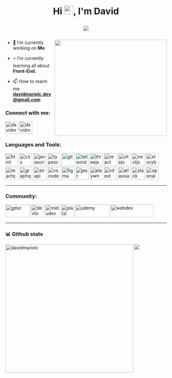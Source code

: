 <h1 align="center">
Hi <img src="https://media.giphy.com/media/hvRJCLFzcasrR4ia7z/giphy.gif" width="28">, I'm David
<p>
  <img
       align="center"
     src="https://readme-typing-svg.herokuapp.com?font=Jetbrain+Mono&color=76F78C&lines=A+passionate+frontend+Student;Always+learning+new+things"
     >
</p>
</h1>




<img align="right" src="https://media.giphy.com/media/lJNoBCvQYp7nq/giphy.gif" width="350" height="300" style="object-fit: cover;"/>

- 🔭 I’m currently working on **Me**

-  ⚡ I’m currently learning all about **Front-End.**

- 📫 How to reach me **davidmariolc.dev@gmail.com**



<h3 align="left">Connect with me:</h3>
<a href="https://www.linkedin.com/in/davidmariolc/" target="_blank">
  <img align="center" src="https://svgl.app/library/linkedin.svg" alt="davidmariolc" height="40" width="40" />
</a>
<a href="https://twitter.com/davidmariolc" target="_blank">
  <img align="center" src="https://svgl.app/library/twitter.svg" alt="davidmariolc" height="40" width="40" />
</a>


<h3 align="left">Languages and Tools:</h3>
<p align="left">
 
<img src="https://svgl.app/library/html5.svg" alt="html" width="40" height="40"/> 
<img src="https://svgl.app/library/css.svg" alt="css" width="40" height="40"/> 
<img src="https://svgl.app/library/javascript.svg" alt="javascript" width="40" height="40"/>
<img src="https://svgl.app/library/typescript.svg" alt="typescript" width="40" height="40"/>
<img src="https://svgl.app/library/git.svg" alt="git" width="40" height="40"/>    
<img src="https://svgl.app/library/tailwindcss.svg" alt="tailwindcss" width="40" height="40"/> 
<img src="https://svgl.app/library/threejs-dark.svg" alt="threejs" width="40" height="40"/>
<img src="https://svgl.app/library/react.svg" alt="react" width="40" height="40"/> 
<img src="https://svgl.app/library/vitejs.svg" alt="vitejs" width="40" height="40"/> 
<img src="https://svgl.app/library/nextjs_icon_dark.svg" alt="nextjs" width="40" height="40"/>
<img src="https://svgl.app/library/storybook.svg" alt="storybook" width="40" height="40"/> 
<img src="https://svgl.app/library/reactquery.svg" alt="reactquery" width="40" height="40"/> 
<img src="https://svgl.app/library/graphql.svg" alt="graphql" width="40" height="40"/> 
<img src="https://svgl.app/library/strapi.svg" alt="strapi" width="40" height="40"/>
<img src="https://svgl.app/library/vscode.svg" alt="vscode" width="40" height="40"/>
<img src="https://svgl.app/library/figma.svg" alt="figma" width="40" height="40"/>
<img src="https://svgl.app/library/jest.svg" alt="jest" width="40" height="40"/>
<img src="https://svgl.app/library/playwright.svg" alt="playwright" width="40" height="40"/> 
<img src="https://svgl.app/library/vitest.svg" alt="vitest" width="40" height="40"/> 
<img src="https://svgl.app/library/atlassian.svg" alt="atlassian" width="40" height="40"/> 
<img src="https://svgl.app/library/slack.svg" alt="slack" width="40" height="40"/> 
<img src="https://svgl.app/library/openai_dark.svg" alt="openai" width="40" height="40"/> 
</p>
<hr> 
<h3 align="left">Community:</h3>
<p align="left">
<img src="https://svgl.app/library/gdsc.svg" alt="gdsc" width="76" height="40"/> 
<img src="https://svgl.app/library/devto-dark.svg" alt="devto" width="40" height="40"/> 
<img src="https://svgl.app/library/midudev.svg" alt="midudev" width="46" height="40"/>
<img src="https://svgl.app/library/platzi.svg" alt="platzi" width="40" height="40"/>
<img src="https://svgl.app/library/udemy_dark.svg" alt="udemy" width="107" height="40"/>
<img src="https://svgl.app/library/webdev.svg" alt="webdev" width="134" height="40"/>
</p>

<hr> 
<h3 >📊 Github stats</h3>
<!-- <br/> -->
<img align="left"  src="https://github-readme-stats.vercel.app/api?username=davidmariolc&show_icons=true&locale=en&theme=react&hide_border=true&bg_color=1d1f21&title_color=ffffff&icon_color=2bbc8a" alt="davidmariolc"  width="400px"/>   
<img  src="https://github-readme-stats.vercel.app/api/top-langs/?username=davidmariolc&layout=compact&theme=react&hide_border=true&bg_color=1d1f21&title_color=ffffff&icon_color=2bbc8a" />




